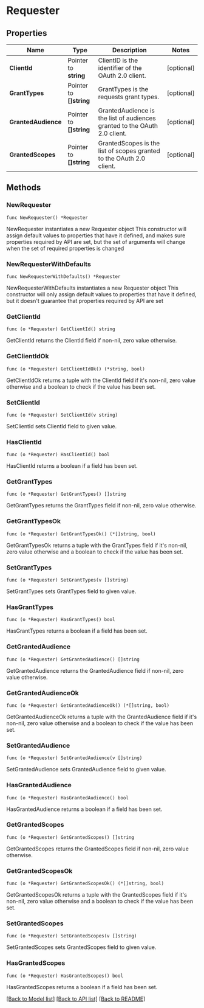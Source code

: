 # Requester

## Properties

Name | Type | Description | Notes
------------ | ------------- | ------------- | -------------
**ClientId** | Pointer to **string** | ClientID is the identifier of the OAuth 2.0 client. | [optional] 
**GrantTypes** | Pointer to **[]string** | GrantTypes is the requests grant types. | [optional] 
**GrantedAudience** | Pointer to **[]string** | GrantedAudience is the list of audiences granted to the OAuth 2.0 client. | [optional] 
**GrantedScopes** | Pointer to **[]string** | GrantedScopes is the list of scopes granted to the OAuth 2.0 client. | [optional] 

## Methods

### NewRequester

`func NewRequester() *Requester`

NewRequester instantiates a new Requester object
This constructor will assign default values to properties that have it defined,
and makes sure properties required by API are set, but the set of arguments
will change when the set of required properties is changed

### NewRequesterWithDefaults

`func NewRequesterWithDefaults() *Requester`

NewRequesterWithDefaults instantiates a new Requester object
This constructor will only assign default values to properties that have it defined,
but it doesn't guarantee that properties required by API are set

### GetClientId

`func (o *Requester) GetClientId() string`

GetClientId returns the ClientId field if non-nil, zero value otherwise.

### GetClientIdOk

`func (o *Requester) GetClientIdOk() (*string, bool)`

GetClientIdOk returns a tuple with the ClientId field if it's non-nil, zero value otherwise
and a boolean to check if the value has been set.

### SetClientId

`func (o *Requester) SetClientId(v string)`

SetClientId sets ClientId field to given value.

### HasClientId

`func (o *Requester) HasClientId() bool`

HasClientId returns a boolean if a field has been set.

### GetGrantTypes

`func (o *Requester) GetGrantTypes() []string`

GetGrantTypes returns the GrantTypes field if non-nil, zero value otherwise.

### GetGrantTypesOk

`func (o *Requester) GetGrantTypesOk() (*[]string, bool)`

GetGrantTypesOk returns a tuple with the GrantTypes field if it's non-nil, zero value otherwise
and a boolean to check if the value has been set.

### SetGrantTypes

`func (o *Requester) SetGrantTypes(v []string)`

SetGrantTypes sets GrantTypes field to given value.

### HasGrantTypes

`func (o *Requester) HasGrantTypes() bool`

HasGrantTypes returns a boolean if a field has been set.

### GetGrantedAudience

`func (o *Requester) GetGrantedAudience() []string`

GetGrantedAudience returns the GrantedAudience field if non-nil, zero value otherwise.

### GetGrantedAudienceOk

`func (o *Requester) GetGrantedAudienceOk() (*[]string, bool)`

GetGrantedAudienceOk returns a tuple with the GrantedAudience field if it's non-nil, zero value otherwise
and a boolean to check if the value has been set.

### SetGrantedAudience

`func (o *Requester) SetGrantedAudience(v []string)`

SetGrantedAudience sets GrantedAudience field to given value.

### HasGrantedAudience

`func (o *Requester) HasGrantedAudience() bool`

HasGrantedAudience returns a boolean if a field has been set.

### GetGrantedScopes

`func (o *Requester) GetGrantedScopes() []string`

GetGrantedScopes returns the GrantedScopes field if non-nil, zero value otherwise.

### GetGrantedScopesOk

`func (o *Requester) GetGrantedScopesOk() (*[]string, bool)`

GetGrantedScopesOk returns a tuple with the GrantedScopes field if it's non-nil, zero value otherwise
and a boolean to check if the value has been set.

### SetGrantedScopes

`func (o *Requester) SetGrantedScopes(v []string)`

SetGrantedScopes sets GrantedScopes field to given value.

### HasGrantedScopes

`func (o *Requester) HasGrantedScopes() bool`

HasGrantedScopes returns a boolean if a field has been set.


[[Back to Model list]](../README.md#documentation-for-models) [[Back to API list]](../README.md#documentation-for-api-endpoints) [[Back to README]](../README.md)



